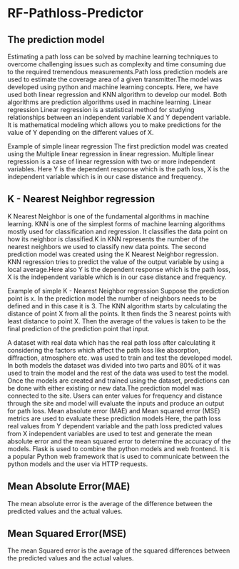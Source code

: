 # RF-Pathloss-Predictor

## The prediction model
Estimating a path loss can be solved by machine learning techniques to overcome challenging issues such as complexity and time consuming due to the required tremendous measurements.Path loss prediction models are used to estimate the coverage area of a given transmitter.The model was developed using python and machine learning concepts. Here, we have used both linear regression and KNN algorithm to develop our model. Both algorithms are prediction algorithms used in machine learning. 
Linear regression
Linear regression is a statistical method for studying relationships between an independent variable X and Y dependent variable. It is mathematical modeling which allows you to make predictions for the value of Y depending on the different values of X.

Example of simple linear regression
The first prediction model was created using the Multiple linear regression in linear regression. Multiple linear regression is a case of linear regression with two or more independent variables. Here Y is the dependent response which is the path loss, X is the independent variable which is in our case distance and frequency.


## K - Nearest Neighbor regression 
K Nearest Neighbor is one of the fundamental algorithms in machine learning. KNN is one of the simplest forms of machine learning algorithms mostly used for classification and regression. It classifies the data point on how its neighbor is classified.K in KNN represents the number of the nearest neighbors we used to classify new data points.
The second prediction model was created using the K Nearest Neighbor regression. KNN regression tries to predict the value of the output variable by using a local average.Here also Y is the dependent response which is the path loss, X is the independent variable which is in our case distance and frequency. 

Example of simple K - Nearest Neighbor regression
Suppose the prediction point is x.  In the prediction model the number of neighbors needs to be defined and in this case it is 3. The KNN algorithm starts by calculating the distance of point X from all the points. It then finds the 3 nearest points with least distance to point X. Then the average of the values is taken to be the final prediction of the prediction point that input.


A dataset with real data which has the real path loss after calculating it considering the factors which affect the path loss like absorption, diffraction, atmosphere etc. was used to train and test the developed model. In both models the dataset was divided into two parts and 80% of it was used to train the model and the rest of the data was used to test the model. Once the models are created and trained using the dataset, predictions can be done with either existing or new data.The prediction model was connected to the site. Users can enter values for frequency and distance through the site and model will evaluate the inputs and produce an output for path loss.
Mean absolute error (MAE) and Mean squared error (MSE) metrics are used to evaluate these prediction models  Here, the path loss real values from Y dependent variable and the path loss predicted values from X independent variables are used to test and generate the mean absolute error and the mean squared error to determine the accuracy of the models. 
Flask is used to combine the python models and web frontend. It is a popular Python web framework that is used to communicate between the python models and the user via HTTP requests.

## Mean Absolute Error(MAE)
The mean absolute error is the average of the difference between the predicted values and the actual values.

## Mean Squared Error(MSE)
The mean Squared error is the average of the squared differences between the predicted values and the actual values.

